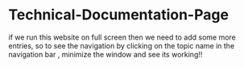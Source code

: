 # Technical-Documentation-Page
if we run this website on full screen then we need to add some more entries, so to see the navigation by clicking on the topic name in the navigation bar , minimize the window and see its working!!
